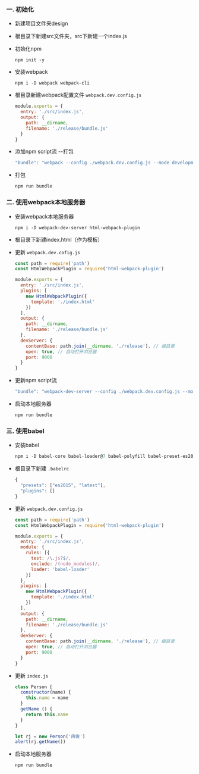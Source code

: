 ### 一. 初始化

- 新建项目文件夹design

- 根目录下新建src文件夹，src下新建一个index.js

- 初始化npm

  `npm init -y` 

- 安装webpack

  `npm i -D webpack webpack-cli`

- 根目录新建webpack配置文件 `webpack.dev.config.js`

  ```javascript
  module.exports = {
    entry: './src/index.js',
    output: {
      path: __dirname,
      filename: './release/bundle.js'
    }
  }
  ```

- 添加npm script流 --打包

  ```javascript
  "bundle": "webpack --config ./webpack.dev.config.js --mode development"
  ```

- 打包

  `npm run bundle`

### 二. 使用webpack本地服务器

- 安装webpack本地服务器

  `npm i -D webpack-dev-server html-webpack-plugin`

- 根目录下新建index.html（作为模板）

- 更新 `webpack.dev.cofig.js`

  ```javascript
  const path = require('path')
  const HtmlWebpackPlugin = require('html-webpack-plugin')
  
  module.exports = {
    entry: './src/index.js',
    plugins: [
      new HtmlWebpackPlugin({
        template: './index.html'
      })
    ],
    output: {
      path: __dirname,
      filename: './release/bundle.js'
    },
    devServer: {
      contentBase: path.join(__dirname, './release'), // 根目录
      open: true, // 自动打开浏览器
      port: 9000
    }
  }
  ```

- 更新npm script流

  ```javascript
  "bundle": "webpack-dev-server --config ./webpack.dev.config.js --mode development"
  ```

- 启动本地服务器

  `npm run bundle`

### 三. 使用babel

- 安装babel

  ```javascript
  npm i -D babel-core babel-loader@7 babel-polyfill babel-preset-es2015 babel-preset-latest
  ```

- 根目录下新建 `.babelrc`

  ```javascript
  {
    "presets": ["es2015", "latest"],
    "plugins": []
  }
  ```

- 更新 `webpack.dev.config.js`

  ```javascript
  const path = require('path')
  const HtmlWebpackPlugin = require('html-webpack-plugin')
  
  module.exports = {
    entry: './src/index.js',
    module: {
      rules: [{
        test: /\.js?$/,
        exclude: /(node_modules)/,
        loader: 'babel-loader'
      }]
    },
    plugins: [
      new HtmlWebpackPlugin({
        template: './index.html'
      })
    ],
    output: {
      path: __dirname,
      filename: './release/bundle.js'
    },
    devServer: {
      contentBase: path.join(__dirname, './release'), // 根目录
      open: true, // 自动打开浏览器
      port: 9000
    }
  }
  ```

- 更新 `index.js`

  ```javascript
  class Person {
    constructor(name) {
      this.name = name
    }
    getName () {
      return this.name
    }
  }
  
  let rj = new Person('冉俊')
  alert(rj.getName())
  ```

- 启动本地服务器

  `npm run bundle`